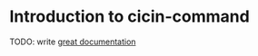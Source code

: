 # Introduction to cicin-command

TODO: write [great documentation](http://jacobian.org/writing/what-to-write/)
